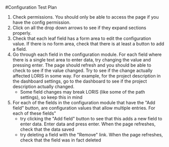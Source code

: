 #Configuration Test Plan

1. Check permissions. You should only be able to access the page if you have the config permission.
2. Click on all the drop down arrows to see if they expand sections properly.
3. Check that each leaf field has a form area to edit the configuration value. If there is no form area, check that there is at least a button to add a field.
4. Go through each field in the configuration module. For each field where there is a single text area to enter data, try changing the value and pressing enter. The page should refresh and you should be able to check to see if the value changed. Try to see if the change actually affected LORIS in some way. For example, for the project description in the dashboard settings, go to the dashboard to see if the project description actually changed.
	* Some field changes may break LORIS (like some of the path settings), so keep this in mind
5. For each of the fields in the configuration module that have the "Add field" button, are configuration values that allow multiple entries. For each of these fields"
	* try clicking the "Add field" button to see that this adds a new field to enter data. Enter data and press enter. When the page refreshes, check that the data saved
	* try deleting a field with the "Remove" link. When the page refreshes, check that the field was in fact deleted